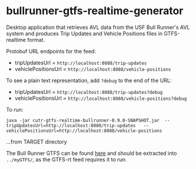 bullrunner-gtfs-realtime-generator
==================================

Desktop application that retrieves AVL data from the USF Bull Runner's AVL system and produces Trip Updates and Vehicle Positions files in GTFS-realtime format.

Protobuf URL endpoints for the feed: 

* tripUpdatesUrl = `http://localhost:8088/trip-updates`
* vehiclePositionsUrl = `http://localhost:8088/vehicle-positions`

To see a plain text representation, add `?debug` to the end of the URL:

* tripUpdatesUrl = `http://localhost:8088/trip-updates?debug`
* vehiclePositionsUrl = `http://localhost:8088/vehicle-positions?debug`

To run: 

`java -jar cutr-gtfs-realtime-bullrunner-0.9.0-SNAPSHOT.jar  --tripUpdatesUrl=http://localhost:8080/trip-updates   --vehiclePositionsUrl=http://localhost:8080/vehicle-positions`

...from TARGET directory

The Bull Runner GTFS can be found [here](https://github.com/CUTR-at-USF/bullrunner-gtfs-realtime-generator/blob/master/bullrunner-gtfs.zip) and should be extracted into `../myGTFS/`, as the GTFS-rt feed requires it to run.

